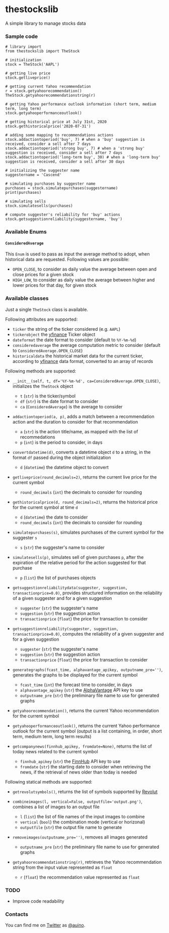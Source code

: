 # thestockslib

A simple library to manage stocks data

### Sample code ###

```
# library import
from thestockslib import TheStock

# initialization
stock = TheStock('AAPL')

# getting live price
stock.getliveprice()

# getting current Yahoo recommendation
r = stock.getyahoorecommendation()
TheStock.getyahoorecommendationstring(r)

# getting Yahoo performance outlook information (short term, medium term, long term)
stock.getyahooperformanceoutlook()

# getting historical price at July 31st, 2020
stock.gethistoricalprice('2020-07-31')

# adding some mapping to recommendations actions
stock.addactiontoperiod('buy', 7) # when a 'buy' suggestion is received, consider a sell after 7 days
stock.addactiontoperiod('strong buy', 7) # when a 'strong buy' suggestion is received, consider a sell after 7 days
stock.addactiontoperiod('long-term buy', 30) # when a 'long-term buy' suggestion is received, consider a sell after 30 days

# initializing the suggester name
suggestername = 'Cascend'

# simulating purchases by suggester name
purchases = stock.simulatepurchases(suggestername)
print(purchases)

# simulating sells
stock.simulatesells(purchases)

# compute suggester's reliability for 'buy' actions
stock.getsuggestionreliability(suggestername, 'buy')
```

### Available Enums ###

#### `ConsideredAverage` ####

This `Enum` is used to pass as input the average method to adopt, when historical data are requested.
Following values are possible:
* `OPEN_CLOSE`, to consider as daily value the average between open and close prices for a given stock
* `HIGH_LOW`, to consider as daily value the average between higher and lower prices for that day, for given stock

### Available classes ###

Just a single `TheStock` class is available.

Following attributes are supported:

* `ticker` the string of the ticker considered (e.g. `AAPL`)
* `tickerobject` the [yfinance](https://pypi.org/project/yfinance/) Ticker object
* `dateformat` the date format to consider (default to `%Y-%m-%d`)
* `consideredaverage` the average computation metric to consider (default to `ConsideredAverage.OPEN_CLOSE`)
* `historicaldata` the historical market data for the current ticker, according to [yfinance](https://pypi.org/project/yfinance/) data format, converted to an array of records

Following methods are supported:

* `__init__(self, t, df='%Y-%m-%d', ca=ConsideredAverage.OPEN_CLOSE)`, initializes the `TheStock` object
  * `t` (`str`) is the ticker/symbol
  * `df` (`str`) is the date format to consider
  * `ca` (`ConsideredAverage`) is the average to consider

* `addactiontoperiod(a, p)`, adds a match between a recommendation action and the duration to consider for that recommendation
  * `a` (`str`) is the action title/name, as mapped with the list of recommedations
  * `p` (`int`) is the period to consider, in days

* `convertdatetime(d)`, converts a datetime object `d` to a string, in the format `df` passed during the object initialization
  * `d` (`datetime`) the datetime object to convert

* `getliveprice(round_decimals=2)`, returns the current live price for the current symbol
  * `round_decimals` (`int`) the decimals to consider for rounding

* `gethistoricalprice(d, round_decimals=2)`, returns the historical price for the current symbol at time `d`
  * `d` (`datetime`) the date to consider
  * `round_decimals` (`int`) the decimals to consider for rounding

* `simulatepurchases(s)`, simulates purchases of the current symbol for the suggester `s`
  * `s` (`str`) the suggester's name to consider

* `simulatesells(p)`, simulates sell of given purchases `p`, after the expiration of the relative period for the action suggested for that purchase
  * `p` (`list`) the list of purchases objects

* `getsuggestionreliabilitydata(suggester, suggestion, transactionprice=0.0)`, provides structured information on the reliability of a given suggester and for a given suggestion
  * `suggester` (`str`) the suggester's name
  * `suggestion` (`str`) the suggestion action
  * `transactionprice` (`float`) the price for transaction to consider

* `getsuggestionreliability(suggester, suggestion, transactionprice=0.0)`, computes the reliability of a given suggester and for a given suggestion
  * `suggester` (`str`) the suggester's name
  * `suggestion` (`str`) the suggestion action
  * `transactionprice` (`float`) the price for transaction to consider

* `generategraphs(fcast_time, alphavantage_apikey, outputname_pre='')`, generates the graphs to be displayed for the current symbol
  * `fcast_time` (`int`) the forecast time to consider, in days
  * `alphavantage_apikey` (`str`) the [AlphaVantage](https://www.alphavantage.co) API key to use
  * `outputname_pre` (`str`) the preliminary file name to use for generated graphs

* `getyahoorecommendation()`, returns the current Yahoo recommendation for the current symbol

* `getyahooperformanceoutlook()`, returns the current Yahoo performance outlook for the current symbol (output is a list containing, in order, short term, medium term, long term results)

* `getcompanynews(finnhub_apikey, fromdate=None)`, returns the list of today news related to the current symbol
  * `finnhub_apikey` (`str`) the [FinnHub](https://finnhub.io) API key to use
  * `fromdate` (`str`) the starting date to consider when retrieving the news, if the retrieval of news older than today is needed

Following statical methods are supported:

* `getrevolutsymbols()`, returns the list of symbols supported by [Revolut](https://www.revolut.com)

* `combineimages(l, vertical=False, outputfile='output.png')`, combines a list of images to an output file
  * `l` (`list`) the list of file names of the input images to combine
  * `vertical` (`bool`) the combination mode (vertical or horizonal)
  * `outputfile` (`str`) the output file name to generate

* `removeimages(outputname_pre='')`, removes all images generated
  * `outputname_pre` (`str`) the preliminary file name to use for generated graphs

* `getyahoorecommendationstring(r)`, retrieves the Yahoo recommendation string from the input value represented as `float`
  * `r` (`float`) the recommendation value represented as `float`

### TODO ###

* Improve code readability

### Contacts ###

You can find me on [Twitter](https://twitter.com) as [@auino](https://twitter.com/auino).
